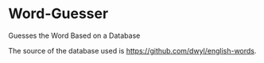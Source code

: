# Word-Guesser
Guesses the Word Based on a Database

The source of the database used is https://github.com/dwyl/english-words.
